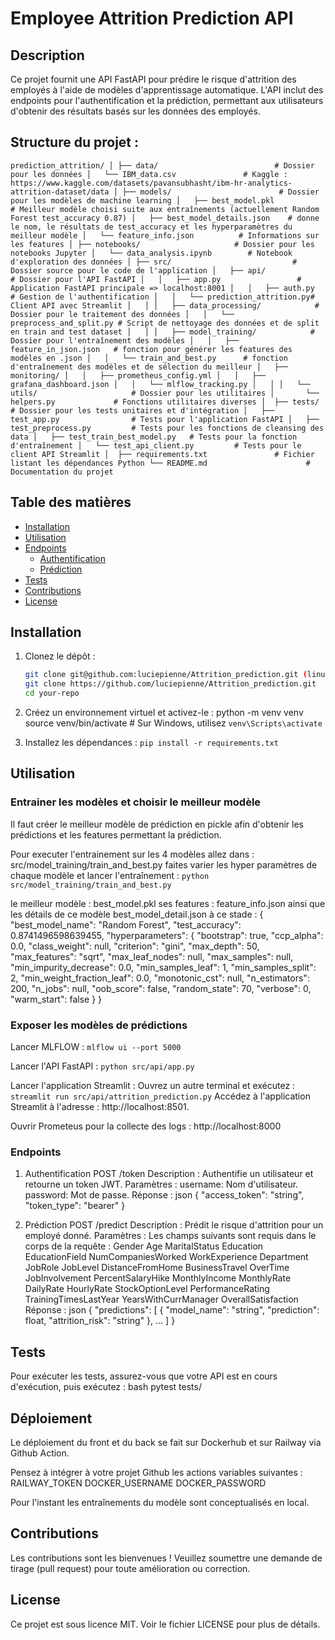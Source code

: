 # Employee Attrition Prediction API

## Description

Ce projet fournit une API FastAPI pour prédire le risque d'attrition des employés à l'aide de modèles d'apprentissage automatique. L'API inclut des endpoints pour l'authentification et la prédiction, permettant aux utilisateurs d'obtenir des résultats basés sur les données des employés.

## Structure du projet :

`
prediction_attrition/
│
├── data/                          # Dossier pour les données
│   └── IBM_data.csv               # Kaggle : https://www.kaggle.com/datasets/pavansubhasht/ibm-hr-analytics-attrition-dataset/data
│
├── models/                        # Dossier pour les modèles de machine learning
│   ├── best_model.pkl             # Meilleur modèle choisi suite aux entraînements (actuellement Random Forest test_accuracy 0.87)
│   ├── best_model_details.json    # donne le nom, le résultats de test_accuracy et les hyperparamètres du meilleur modèle
│   └── feature_info.json          # Informations sur les features
│
├── notebooks/                     # Dossier pour les notebooks Jupyter
│   └── data_analysis.ipynb        # Notebook d'exploration des données
│
├── src/                           # Dossier source pour le code de l'application
│   ├── api/                       # Dossier pour l'API FastAPI
│   │   ├── app.py                 # Application FastAPI principale => localhost:8001
│   │   ├── auth.py                # Gestion de l'authentification
│   │   └── prediction_attrition.py# Client API avec Streamlit
│   │
│   ├── data_processing/            # Dossier pour le traitement des données
│   │   └── preprocess_and_split.py # Script de nettoyage des données et de split en train and test dataset
│   │
│   ├── model_training/            # Dossier pour l'entraînement des modèles
│   │   ├── feature_in_json.json   # fonction pour générer les features des modèles en .json
│   │   └── train_and_best.py      # fonction d'entraînement des modèles et de sélection du meilleur
│   ├── monitoring/
│   │   ├── prometheus_config.yml
│   │   ├── grafana_dashboard.json
│   │   └── mlflow_tracking.py
│   │
│   └── utils/                     # Dossier pour les utilitaires
│       └── helpers.py             # Fonctions utilitaires diverses
│ 
├── tests/                         # Dossier pour les tests unitaires et d'intégration
│   ├── test_app.py                # Tests pour l'application FastAPI
│   ├── test_preprocess.py         # Tests pour les fonctions de cleansing des data
│   ├── test_train_best_model.py   # Tests pour la fonction d'entraînement
│   └── test_api_client.py         # Tests pour le client API Streamlit
│ 
├── requirements.txt               # Fichier listant les dépendances Python
└── README.md                      # Documentation du projet
`

## Table des matières

- [Installation](#installation)
- [Utilisation](#utilisation)
- [Endpoints](#endpoints)
  - [Authentification](#authentification)
  - [Prédiction](#prédiction)
- [Tests](#tests)
- [Contributions](#contributions)
- [License](#license)

## Installation

1. Clonez le dépôt :

   ```bash
   git clone git@github.com:luciepienne/Attrition_prediction.git (linux)
   git clone https://github.com/luciepienne/Attrition_prediction.git
   cd your-repo
   ```

2. Créez un environnement virtuel et activez-le :
   python -m venv venv
   source venv/bin/activate # Sur Windows, utilisez `venv\Scripts\activate`

3. Installez les dépendances :
   `pip install -r requirements.txt`

## Utilisation

### Entrainer les modèles et choisir le meilleur modèle

Il faut créer le meilleur modèle de prédiction en pickle afin d'obtenir les prédictions et les features permettant la prédiction.

Pour executer l'entrainement sur les 4 modèles allez dans :
src/model_training/train_and_best.py
faites varier les hyper paramètres de chaque modèle et lancer l'entraînement :
`python src/model_training/train_and_best.py`

le meilleur modèle : best_model.pkl
ses features : feature_info.json
ainsi que les détails de ce modèle best_model_detail.json
à ce stade :
{
"best_model_name": "Random Forest",
"test_accuracy": 0.8741496598639455,
"hyperparameters": {
"bootstrap": true,
"ccp_alpha": 0.0,
"class_weight": null,
"criterion": "gini",
"max_depth": 50,
"max_features": "sqrt",
"max_leaf_nodes": null,
"max_samples": null,
"min_impurity_decrease": 0.0,
"min_samples_leaf": 1,
"min_samples_split": 2,
"min_weight_fraction_leaf": 0.0,
"monotonic_cst": null,
"n_estimators": 200,
"n_jobs": null,
"oob_score": false,
"random_state": 70,
"verbose": 0,
"warm_start": false
}
}

### Exposer les modèles de prédictions

Lancer MLFLOW :
`mlflow ui --port 5000`

Lancer l'API FastAPI :
`python src/api/app.py`

Lancer l'application Streamlit :
Ouvrez un autre terminal et exécutez :
`streamlit run src/api/attrition_prediction.py`
Accédez à l'application Streamlit à l'adresse : http://localhost:8501.

Ouvrir Prometeus pour la collecte des logs :
http://localhost:8000

### Endpoints

1. Authentification
   POST /token
   Description : Authentifie un utilisateur et retourne un token JWT.
   Paramètres :
   username: Nom d'utilisateur.
   password: Mot de passe.
   Réponse :
   json
   {
   "access_token": "string",
   "token_type": "bearer"
   }

2. Prédiction
   POST /predict
   Description : Prédit le risque d'attrition pour un employé donné.
   Paramètres : Les champs suivants sont requis dans le corps de la requête :
   Gender
   Age
   MaritalStatus
   Education
   EducationField
   NumCompaniesWorked
   WorkExperience
   Department
   JobRole
   JobLevel
   DistanceFromHome
   BusinessTravel
   OverTime
   JobInvolvement
   PercentSalaryHike
   MonthlyIncome
   MonthlyRate
   DailyRate
   HourlyRate
   StockOptionLevel
   PerformanceRating
   TrainingTimesLastYear
   YearsWithCurrManager
   OverallSatisfaction
   Réponse :
   json
   {
   "predictions": [
   {
   "model_name": "string",
   "prediction": float,
   "attrition_risk": "string"
   },
   ...
   ]
   }

## Tests

Pour exécuter les tests, assurez-vous que votre API est en cours d'exécution, puis exécutez :
bash
pytest tests/

## Déploiement
Le déploiement du front et du back se fait sur Dockerhub et sur Railway via Github Action.

Pensez à intégrer à votre projet Github les actions variables suivantes :
RAILWAY_TOKEN
DOCKER_USERNAME
DOCKER_PASSWORD

Pour l'instant les entraînements du modèle sont conceptualisés en local.



## Contributions

Les contributions sont les bienvenues ! Veuillez soumettre une demande de tirage (pull request) pour toute amélioration ou correction.

## License

Ce projet est sous licence MIT. Voir le fichier LICENSE pour plus de détails.
